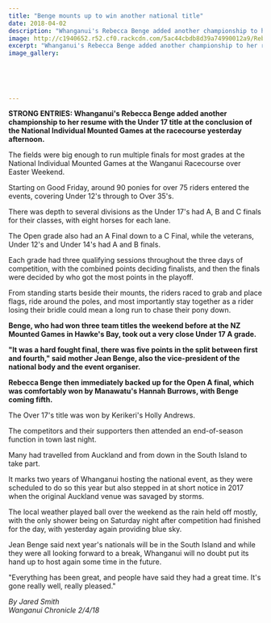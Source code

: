 ```yaml
---
title: "Benge mounts up to win another national title"
date: 2018-04-02
description: "Whanganui's Rebecca Benge added another championship to her resume at the National Individual Mounted Games..."
image: http://c1940652.r52.cf0.rackcdn.com/5ac44cbdb8d39a74990012a9/Rebecca-Benge-Chron-3-April.jpg
excerpt: "Whanganui's Rebecca Benge added another championship to her resume with the Under 17 title at the conclusion of the National Individual Mounted Games."
image_gallery:
    
    
    
    
    
---
```


<p><strong>STRONG ENTRIES: Whanganui's Rebecca Benge added another championship to her resume with the Under 17 title at the conclusion of the National Individual Mounted Games at the racecourse yesterday afternoon.</strong></p>
<p><span>The fields were big enough to run multiple finals for most grades at the National Individual Mounted Games at the Wanganui Racecourse over Easter Weekend.</span></p>
<p class="element element-paragraph">Starting on Good Friday, around 90 ponies for over 75 riders entered the events, covering Under 12's through to Over 35's.</p>
<p class="element element-paragraph">There was depth to several divisions as the Under 17's had A, B and C finals for their classes, with eight horses for each lane.</p>
<p class="element element-paragraph">The Open grade also had an A Final down to a C Final, while the veterans, Under 12's and Under 14's had A and B finals.</p>
<p class="element element-paragraph">Each grade had three qualifying sessions throughout the three days of competition, with the combined points deciding finalists, and then the finals were decided by who got the most points in the playoff.</p>
<p class="element element-paragraph">From standing starts beside their mounts, the riders raced to grab and place flags, ride around the poles, and most importantly stay together as a rider losing their bridle could mean a long run to chase their pony down.</p>
<p class="element element-paragraph"><strong>Benge, who had won three team titles the weekend before at the NZ Mounted Games in Hawke's Bay, took out a very close Under 17 A grade.</strong></p>
<p class="element element-paragraph"><strong>"It was a hard fought final, there was five points in the split between first and fourth," said mother Jean Benge, also the vice-president of the national body and the event organiser.</strong></p>
<p class="element element-paragraph"><strong>Rebecca Benge then immediately backed up for the Open A final, which was comfortably won by Manawatu's Hannah Burrows, with Benge coming fifth.</strong></p>
<p class="element element-paragraph">The Over 17's title was won by Kerikeri's Holly Andrews.</p>
<p class="element element-paragraph">The competitors and their supporters then attended an end-of-season function in town last night.</p>
<p class="element element-paragraph">Many had travelled from Auckland and from down in the South Island to take part.</p>
<p class="element element-paragraph">It marks two years of Whanganui hosting the national event, as they were scheduled to do so this year but also stepped in at short notice in 2017 when the original Auckland venue was savaged by storms.</p>
<p class="element element-paragraph">The local weather played ball over the weekend as the rain held off mostly, with the only shower being on Saturday night after competition had finished for the day, with yesterday again providing blue sky.</p>
<p class="element element-paragraph">Jean Benge said next year's nationals will be in the South Island and while they were all looking forward to a break, Whanganui will no doubt put its hand up to host again some time in the future.</p>
<p class="element element-paragraph">"Everything has been great, and people have said they had a great time. It's gone really well, really pleased."</p>
<p class="element element-paragraph"><em>By Jared Smith </em><br /><em>Wanganui Chronicle 2/4/18</em></p>

